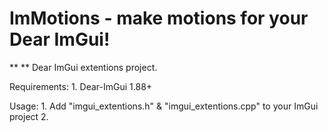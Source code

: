 ImMotions - make motions for your Dear ImGui!
=====

** ** Dear ImGui extentions project.

Requirements:
        1. Dear-ImGui 1.88+

Usage:
        1. Add "imgui_extentions.h" & "imgui_extentions.cpp" to your ImGui project
        2. 
